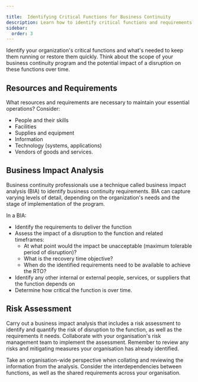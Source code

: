 ```yaml
---

title:  Identifying Critical Functions for Business Continuity
description: Learn how to identify critical functions and requirements for business continuity planning.
sidebar:
  order: 3
---
```



Identify your organization's critical functions and what's needed to keep them running or restore them quickly. Think about the scope of your business continuity program and the potential impact of a disruption on these functions over time.

## Resources and Requirements

What resources and requirements are necessary to maintain your essential operations? Consider:

- People and their skills
- Facilities
- Supplies and equipment
- Information
- Technology (systems, applications)
- Vendors of goods and services.

## Business Impact Analysis

Business continuity professionals use a technique called business impact analysis (BIA) to identify business continuity requirements. BIA can capture varying levels of detail, depending on the organization's needs and the stage of implementation of the program.

In a BIA:

- Identify the requirements to deliver the function
- Assess the impact of a disruption to the function and related timeframes:
    - At what point would the impact be unacceptable (maximum tolerable period of disruption)?
    - What is the recovery time objective?
    - When do the identified requirements need to be available to achieve the RTO?
- Identify any other internal or external people, services, or suppliers that the function depends on
- Determine how critical the function is over time.

## Risk Assessment

Carry out a business impact analysis that includes a risk assessment to identify and quantify the risk of disruption to the function, as well as the requirements it needs. Collaborate with your organisation's risk management team to implement the assessment. Remember to review any risks and mitigating measures your organisation has already identified.

Take an organisation-wide perspective when collating and reviewing the information from the analysis. Consider the interdependencies between functions, as well as the shared requirements across your organisation.
